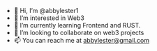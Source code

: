 - 👋 Hi, I’m @abbylester1
- 👀 I’m interested in Web3
- 🌱 I’m currently learning Frontend and RUST.
- 💞️ I’m looking to collaborate on web3 projects
- 📫 You can reach me at abbylester@gmail.com

<!---
abbylester1/abbylester1 is a ✨ special ✨ repository because its `README.md` (this file) appears on your GitHub profile.
You can click the Preview link to take a look at your changes.
--->
